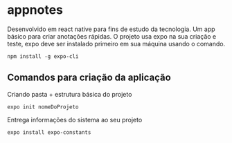# appnotes

Desenvolvido em react native para fins de estudo da tecnologia. Um app básico para criar anotações rápidas. O projeto usa expo na sua criação e teste, expo deve ser instalado primeiro em sua máquina usando o comando.
        
    npm install -g expo-cli

## Comandos para criação da aplicação
Criando pasta + estrutura básica do projeto

    expo init nomeDoProjeto

Entrega informações do sistema ao seu projeto

    expo install expo-constants

